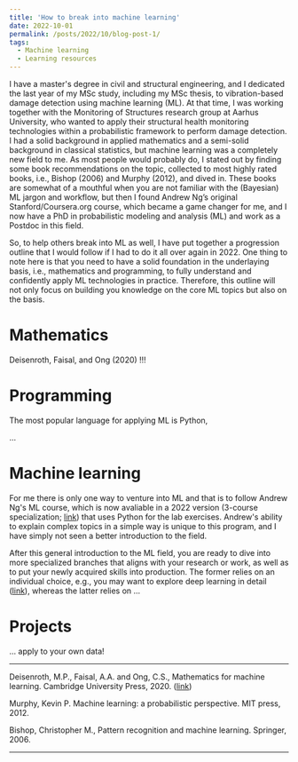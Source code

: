 ```yaml
---
title: 'How to break into machine learning'
date: 2022-10-01
permalink: /posts/2022/10/blog-post-1/
tags:
  - Machine learning 
  - Learning resources
---
```


I have a master's degree in civil and structural engineering, and I dedicated the last year of my MSc study, including my MSc thesis, to vibration-based damage detection using machine learning (ML). At that time, I was working together with the Monitoring of Structures research group at Aarhus University, who wanted to apply their structural health monitoring technologies within a probabilistic framework to perform damage detection. I had a solid background in applied mathematics and a semi-solid background in classical statistics, but machine learning was a completely new field to me. As most people would probably do, I stated out by finding some book recommendations on the topic, collected to most highly rated books, i.e., Bishop (2006) and Murphy (2012), and dived in. These books are somewhat of a mouthful when you are not familiar with the (Bayesian) ML jargon and workflow, but then I found Andrew Ng’s original Stanford/Coursera.org course, which became a game changer for me, and I now have a PhD in probabilistic modeling and analysis (ML) and work as a Postdoc in this field.

So, to help others break into ML as well, I have put together a progression outline that I would follow if I had to do it all over again in 2022. One thing to note here is that you need to have a solid foundation in the underlaying basis, i.e., mathematics and programming, to fully understand and confidently apply ML technologies in practice. Therefore, this outline will not only focus on building you knowledge on the core ML topics but also on the basis.

Mathematics
======

Deisenroth, Faisal, and Ong (2020) !!!

Programming
======

The most popular language for applying ML is Python, 

...

Machine learning
======

For me there is only one way to venture into ML and that is to follow Andrew Ng's ML course, which is now avaliable in a 2022 version (3-course specialization; [link](https://www.coursera.org/specializations/machine-learning-introduction?)) that uses Python for the lab exercises. Andrew's ability to explain complex topics in a simple way is unique to this program, and I have simply not seen a better introduction to the field.

After this general introduction to the ML field, you are ready to dive into more specialized branches that aligns with your research or work, as well as to put your newly acquired skills into production. The former relies on an individual choice, e.g., you may want to explore deep learning in detail ([link](https://www.coursera.org/specializations/deep-learning)), whereas the latter relies on ...

Projects
======

... apply to your own data!

--------------------------------------

Deisenroth, M.P., Faisal, A.A. and Ong, C.S., Mathematics for machine learning. Cambridge University Press, 2020. ([link](https://mml-book.github.io/))

Murphy, Kevin P. Machine learning: a probabilistic perspective. MIT press, 2012.

Bishop, Christopher M., Pattern recognition and machine learning. Springer, 2006.

--------------------------------------
